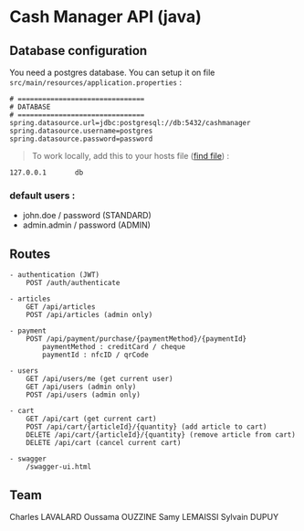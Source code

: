 
# Cash Manager API (java)


## Database configuration

You need a postgres database. You can setup it on file `src/main/resources/application.properties` :

```
# ===============================
# DATABASE
# ===============================
spring.datasource.url=jdbc:postgresql://db:5432/cashmanager
spring.datasource.username=postgres
spring.datasource.password=password
```

> To work locally, add this to your hosts file ([find file](https://www.wistee.fr/configuration-nom-domaine/modifier-fichier-hosts.html)) :

```
127.0.0.1       db
```

### default users :
* john.doe / password (STANDARD)
* admin.admin / password (ADMIN)

## Routes

```
- authentication (JWT)
    POST /auth/authenticate

- articles
    GET /api/articles
    POST /api/articles (admin only)

- payment
    POST /api/payment/purchase/{paymentMethod}/{paymentId}
        paymentMethod : creditCard / cheque
        paymentId : nfcID / qrCode

- users
    GET /api/users/me (get current user)
    GET /api/users (admin only)
    POST /api/users (admin only)

- cart
    GET /api/cart (get current cart)
    POST /api/cart/{articleId}/{quantity} (add article to cart)
    DELETE /api/cart/{articleId}/{quantity} (remove article from cart)
    DELETE /api/cart (cancel current cart)

- swagger
    /swagger-ui.html
```

## Team

Charles LAVALARD
Oussama OUZZINE
Samy LEMAISSI
Sylvain DUPUY